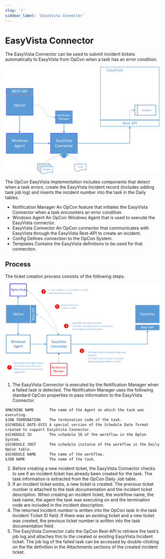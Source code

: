 ```yaml
---
slug: '/'
sidebar_label: 'EasyVista Connector'
---
```


# EasyVista Connector

The EasyVista Connector can be used to submit incident tickets automatically to EasyVista from OpCon when a task has an error condition.

![EasyVista Component Overview](../static/img/easyvista-component-overview.png)

The OpCon EasyVista implementation includes components that detect when a task errors, create the EasyVista Incident record (includes adding task job log) and inserts the incident number into the task in the Daily tables.

- Notification Manager 		An OpCon feature that initiates the EasyVista Connector when a task encounters an error condition.
- Windows Agent		        An OpCon Windows Agent that is used to execute the EasyVista connector.
- EasyVista Connector		An OpCon connector that communicates with EasyVista through the EasyVista Rest-API to create an incident.
- Config				    Defines connection to the OpCon System.
- Templates			        Contains the EasyVista definitions to be used for that connection.

## Process
The ticket creation process consists of the following steps.

![Ticket Creation Process](../static/img/ticket-creation-process.png)

1.	The EasyVista Connector is executed by the Notification Manager when a failed task is detected. The Notification Manager uses the following standard OpCon properties to pass information to the EasyVista Connector.

```
$MACHINE NAME		The name of the Agent on which the task was executing.
$JOB TERMINATION	The termination code of the task.
$SCHEDULE DATE-EVIS	A special version of the Schedule Date format created to support EasyVista Connector.
$SCHEDULE ID		The schedule ID of the workflow in the OpCon System.
$SCHEDULE INST		The schedule instance of the workflow in the Daily OpCon table.
$SCHEDULE NAME		The name of the workflow.
$JOB NAME		    The name of the task.
```
2.	Before creating a new incident ticket, the EasyVista Connector checks to see if an incident ticket has already been created for the task. The task information is extracted from the OpCon Daily Job table.
3.	If an incident ticket exists, a new ticket is created. The previous ticket number is attached to the task documentation and the incident ticket description. When creating an incident ticket, the workflow name, the task name, the agent the task was executing on and the termination code are included in the incident description. 
4.	The returned incident number is written into the OpCon task in the task Incident Ticket ID field. If there was an existing ticket and a new ticket was created, the previous ticket number is written into the task documentation field.
5.	The EasyVista Connector calls the OpCon Rest-API to retrieve the task’s job log and attaches this to the created or existing EasyVista Incident ticket. The job log of the failed task can be accessed by double-clicking on the file definition in the Attachments sections of the created incident ticket.
